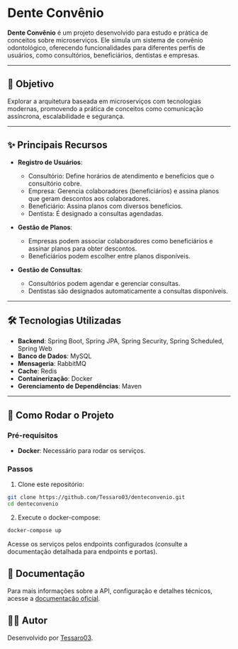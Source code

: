 # Dente Convênio 

**Dente Convênio** é um projeto desenvolvido para estudo e prática de conceitos sobre microserviços. Ele simula um sistema de convênio odontológico, oferecendo funcionalidades para diferentes perfis de usuários, como consultórios, beneficiários, dentistas e empresas.

---

## 🎯 Objetivo

Explorar a arquitetura baseada em microserviços com tecnologias modernas, promovendo a prática de conceitos como comunicação assíncrona, escalabilidade e segurança. 

---

## ✨ Principais Recursos

- **Registro de Usuários**:
  - Consultório: Define horários de atendimento e benefícios que o consultório cobre.
  - Empresa: Gerencia colaboradores (beneficiários) e assina planos que geram descontos aos colaboradores.
  - Beneficiário: Assina planos com diversos benefícios.
  - Dentista: É designado a consultas agendadas.

- **Gestão de Planos**:
  - Empresas podem associar colaboradores como beneficiários e assinar planos para obter descontos.
  - Beneficiários podem escolher entre planos disponíveis.

- **Gestão de Consultas**:
  - Consultórios podem agendar e gerenciar consultas.
  - Dentistas são designados automaticamente a consultas disponíveis.

---

## 🛠️ Tecnologias Utilizadas

- **Backend**: Spring Boot, Spring JPA, Spring Security, Spring Scheduled, Spring Web
- **Banco de Dados**: MySQL
- **Mensageria**: RabbitMQ
- **Cache**: Redis
- **Containerização**: Docker
- **Gerenciamento de Dependências**: Maven

---

## 🚀 Como Rodar o Projeto

### Pré-requisitos
- **Docker**: Necessário para rodar os serviços.

### Passos
1. Clone este repositório:

```bash
git clone https://github.com/Tessaro03/denteconvenio.git
cd denteconvenio
```

2. Execute o docker-compose:

```bash
docker-compose up
```

Acesse os serviços pelos endpoints configurados (consulte a documentação detalhada para endpoints e portas).

## 📖 Documentação

Para mais informações sobre a API, configuração e detalhes técnicos, acesse a [documentação oficial](https://docs.google.com/document/d/14e_HUlZQA9xIeQr-wkTrSroL5twIMZdMHr2xs4kJ_Ng/edit?usp=sharing).

## 🧑‍💻 Autor

Desenvolvido por [Tessaro03](https://github.com/Tessaro03).
